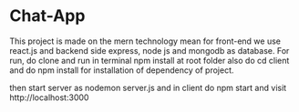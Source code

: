 # Chat-App

This project is made on the mern technology mean for front-end we use react.js and backend side express, node js and mongodb as database.
For run,
do clone and run in terminal npm install at root folder also do cd client and do npm install for installation of dependency of project.

then start server as nodemon server.js
and in client do npm start
and visit http://localhost:3000
